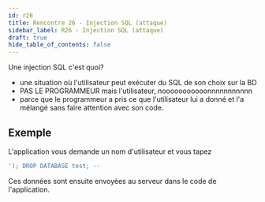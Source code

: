 ```yaml
---
id: r26
title: Rencontre 26 - Injection SQL (attaque)
sidebar_label: R26 - Injection SQL (attaque)
draft: true
hide_table_of_contents: false
---
```


Une injection SQL c'est quoi?
- une situation où l'utilisateur peut exécuter du SQL de son choix sur la BD
- PAS LE PROGRAMMEUR mais l'utilisateur, nooooooooooonnnnnnnnnnn
- parce que le programmeur a pris ce que l'utilisateur lui a donné et l'a mélangé sans faire attention 
avec son code.

## Exemple
L'application vous demande un nom d'utilisateur et vous tapez 
```sql
'); DROP DATABASE test; -- 
```

Ces données sont ensuite envoyées au serveur dans le code de l'application.


